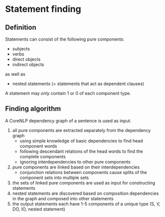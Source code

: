 Statement finding
=================

Definition
----------
Statements can consist of the following pure components:

* subjects
* verbs
* direct objects
* indirect objects

as well as

* nested statements (= statements that act as dependent clauses)

A statement may _only_ contain 1 or 0 of each component type.

Finding algorithm
-----------------

A CoreNLP dependency graph of a sentence is used as input.

1. all pure components are extracted separately from the dependency graph
	- using simple knowledge of basic dependencies to find head component words
	- following descendant relations of the head words to find the complete components
	- ignoring interdependencies to other pure components
2. pure components are linked based on their interdependencies
	- conjunction relations between components cause splits of the component sets into multiple sets
4. the sets of linked pure components are used as input for constructing statements
5. nested statements are discovered based on composition dependencies in the graph and composed into other statements
6. the output statements each have 1-5 components of a unique type (S, V, DO, IO, nested statement)
